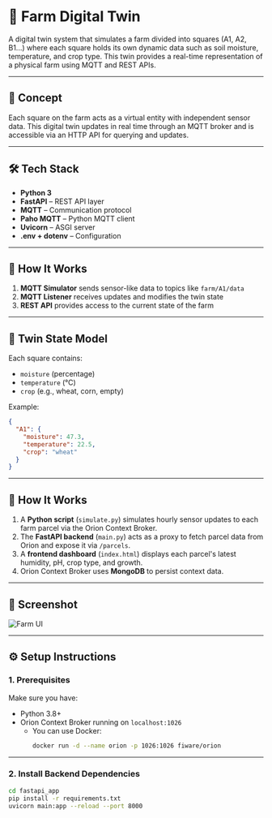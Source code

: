 # 🌾 Farm Digital Twin

A digital twin system that simulates a farm divided into squares (A1, A2, B1...) where each square holds its own dynamic data such as soil moisture, temperature, and crop type. This twin provides a real-time representation of a physical farm using MQTT and REST APIs.

---

## 🧠 Concept

Each square on the farm acts as a virtual entity with independent sensor data. This digital twin updates in real time through an MQTT broker and is accessible via an HTTP API for querying and updates.

---

## 🛠️ Tech Stack

- **Python 3**
- **FastAPI** – REST API layer
- **MQTT** – Communication protocol
- **Paho MQTT** – Python MQTT client
- **Uvicorn** – ASGI server
- **.env + dotenv** – Configuration

---

## 🔁 How It Works

1. **MQTT Simulator** sends sensor-like data to topics like `farm/A1/data`
2. **MQTT Listener** receives updates and modifies the twin state
3. **REST API** provides access to the current state of the farm

---

## 📐 Twin State Model

Each square contains:

- `moisture` (percentage)
- `temperature` (°C)
- `crop` (e.g., wheat, corn, empty)

Example:

```json
{
  "A1": {
    "moisture": 47.3,
    "temperature": 22.5,
    "crop": "wheat"
  }
}
```
---

## 🚀 How It Works

1. A **Python script** (`simulate.py`) simulates hourly sensor updates to each farm parcel via the Orion Context Broker.
2. The **FastAPI backend** (`main.py`) acts as a proxy to fetch parcel data from Orion and expose it via `/parcels`.
3. A **frontend dashboard** (`index.html`) displays each parcel's latest humidity, pH, crop type, and growth.
4. Orion Context Broker uses **MongoDB** to persist context data.

---

## 📸 Screenshot

![Farm UI](A_2D_digital_image_displays_a_user_interface_title.png)

---

## ⚙️ Setup Instructions

### 1. Prerequisites

Make sure you have:
- Python 3.8+
- Orion Context Broker running on `localhost:1026`
    - You can use Docker:
      ```bash
      docker run -d --name orion -p 1026:1026 fiware/orion
      ```

---

### 2. Install Backend Dependencies

```bash
cd fastapi_app
pip install -r requirements.txt
uvicorn main:app --reload --port 8000

